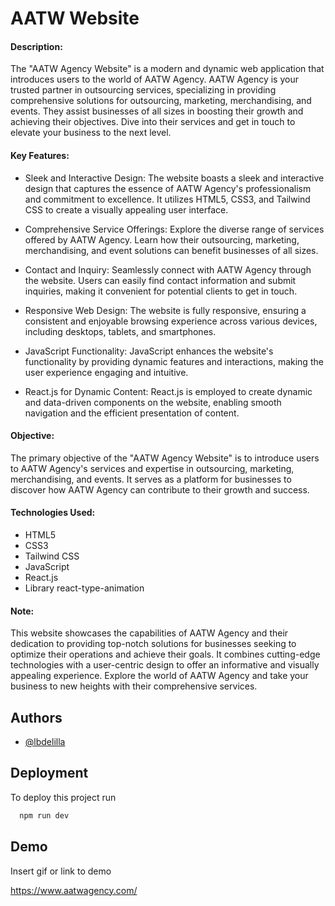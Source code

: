 
# AATW Website 

#### Description:

The "AATW Agency Website" is a modern and dynamic web application that introduces users to the world of AATW Agency. AATW Agency is your trusted partner in outsourcing services, specializing in providing comprehensive solutions for outsourcing, marketing, merchandising, and events. They assist businesses of all sizes in boosting their growth and achieving their objectives. Dive into their services and get in touch to elevate your business to the next level.

#### Key Features:

- Sleek and Interactive Design: The website boasts a sleek and interactive design that captures the essence of AATW Agency's professionalism and commitment to excellence. It utilizes HTML5, CSS3, and Tailwind CSS to create a visually appealing user interface.

- Comprehensive Service Offerings: Explore the diverse range of services offered by AATW Agency. Learn how their outsourcing, marketing, merchandising, and event solutions can benefit businesses of all sizes.

- Contact and Inquiry: Seamlessly connect with AATW Agency through the website. Users can easily find contact information and submit inquiries, making it convenient for potential clients to get in touch.

- Responsive Web Design: The website is fully responsive, ensuring a consistent and enjoyable browsing experience across various devices, including desktops, tablets, and smartphones.

- JavaScript Functionality: JavaScript enhances the website's functionality by providing dynamic features and interactions, making the user experience engaging and intuitive.

- React.js for Dynamic Content: React.js is employed to create dynamic and data-driven components on the website, enabling smooth navigation and the efficient presentation of content.

#### Objective:

The primary objective of the "AATW Agency Website" is to introduce users to AATW Agency's services and expertise in outsourcing, marketing, merchandising, and events. It serves as a platform for businesses to discover how AATW Agency can contribute to their growth and success.

#### Technologies Used:

- HTML5
- CSS3
- Tailwind CSS
- JavaScript
- React.js
- Library react-type-animation

#### Note: 

This website showcases the capabilities of AATW Agency and their dedication to providing top-notch solutions for businesses seeking to optimize their operations and achieve their goals. It combines cutting-edge technologies with a user-centric design to offer an informative and visually appealing experience. Explore the world of AATW Agency and take your business to new heights with their comprehensive services.


## Authors

- [@lbdelilla](https://www.github.com/lbdelilla)


## Deployment

To deploy this project run

```bash
  npm run dev
```


## Demo

Insert gif or link to demo

https://www.aatwagency.com/
